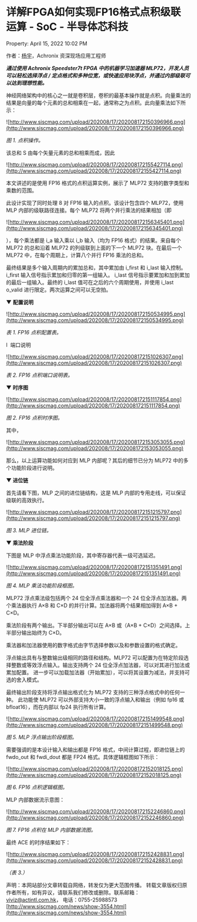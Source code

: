 # 详解FPGA如何实现FP16格式点积级联运算 - SoC - 半导体芯科技

Property: April 15, 2022 10:02 PM

作者：[杨宇](http://Dawson.Guo@achronix.com/)，Achronix 资深现场应用工程师

***通过使用 Achronix Speedster7t FPGA 中的机器学习加速器 MLP72，开发人员可以轻松选择浮点 / 定点格式和多种位宽，或快速应用块浮点，并通过内部级联可以达到理想性能。***

神经网络架构中的核心之一就是卷积层，卷积的最基本操作就是点积。向量乘法的结果是向量的每个元素的总和相乘在一起，通常称之为点积。此向量乘法如下所示：

![http://www.siscmag.com/upload/202008/17/202008172150396966.png](http://www.siscmag.com/upload/202008/17/202008172150396966.png)

*图 1. 点积操作。*

该总和 S 由每个矢量元素的总和相乘而成，因此

![http://www.siscmag.com/upload/202008/17/202008172155427114.png](http://www.siscmag.com/upload/202008/17/202008172155427114.png)

本文讲述的是使用 FP16 格式的点积运算实例，展示了 MLP72 支持的数字类型和乘数的范围。

此设计实现了同时处理 8 对 FP16 输入的点积。该设计包含四个 MLP72，使用 MLP 内部的级联路径连接。每个 MLP72 将两个并行乘法的结果相加（即

![http://www.siscmag.com/upload/202008/17/202008172156345401.png](http://www.siscmag.com/upload/202008/17/202008172156345401.png)

），每个乘法都是 i_a 输入乘以 i_b 输入（均为 FP16 格式）的结果。来自每个 MLP72 的总和沿着 MLP72 的列级联到上面的下一个 MLP72 块。在最后一个 MLP72 中，在每个周期上，计算八个并行 FP16 乘法的总和。

最终结果是多个输入周期内的累加总和，其中累加由 i_first 和 i_last 输入控制。 i_first 输入信号指示累加和归零的第一组输入。 i_last 信号指示要累加和加到累加的最后一组输入。最终的 i_last 值可在之后的六个周期使用，并使用 i_last o_valid 进行限定。两次运算之间可以无空拍。

**▼** **配置说明**

![http://www.siscmag.com/upload/202008/17/202008172150534995.png](http://www.siscmag.com/upload/202008/17/202008172150534995.png)

*表 1. FP16 点积配置表。*

l  端口说明

![http://www.siscmag.com/upload/202008/17/202008172151026307.png](http://www.siscmag.com/upload/202008/17/202008172151026307.png)

*表 2. FP16 点积端口说明表。*

**▼ 时序图**

![http://www.siscmag.com/upload/202008/17/202008172151117854.png](http://www.siscmag.com/upload/202008/17/202008172151117854.png)

*图 2. FP16 点积时序图。*

其中，

![http://www.siscmag.com/upload/202008/17/202008172153053055.png](http://www.siscmag.com/upload/202008/17/202008172153053055.png)

那么，以上运算功能如何对应到 MLP 内部呢？其后的细节已分为 MLP72 中的多个功能阶段进行说明。

**▼ 进位链**

首先请看下图，MLP 之间的进位链结构，这是 MLP 内部的专用走线，可以保证级联的高效执行。

![http://www.siscmag.com/upload/202008/17/202008172151215797.png](http://www.siscmag.com/upload/202008/17/202008172151215797.png)

*图 3. MLP 进位链。*

**▼ 乘法阶段**

下图是 MLP 中浮点乘法功能阶段，其中寄存器代表一级可选延迟。

![http://www.siscmag.com/upload/202008/17/202008172151351491.png](http://www.siscmag.com/upload/202008/17/202008172151351491.png)

*图 4. MLP 乘法功能阶段框图。*

MLP72 浮点乘法级包括两个 24 位全浮点乘法器和一个 24 位全浮点加法器。两个乘法器执行 A×B 和 C×D 的并行计算。加法器将两个结果相加得到 A×B + C×D。

乘法阶段有两个输出。下半部分输出可以在 A×B 或（A×B + C×D）之间选择。上半部分输出始终为 C×D。

乘法器和加法器使用的数字格式由字节选择参数以及和参数设置的格式确定。

浮点输出具有与整数输出级相同的路径和结构。MLP72 可以配置为在特定阶段选择整数或等效浮点输入。输出支持两个 24 位全浮点加法器，可以对其进行加法或累加配置。 进一步可以加载加法器（开始累加），可以将其设置为减法，并支持可选的舍入模式。

最终输出阶段支持将浮点输出格式化为 MLP72 支持的三种浮点格式中的任何一种。 此功能使 MLP72 可以外部支持大小一致的浮点输入和输出（例如 fp16 或 bfloat16），而在内部以 fp24 执行所有计算。

![http://www.siscmag.com/upload/202008/17/202008172151499548.png](http://www.siscmag.com/upload/202008/17/202008172151499548.png)

*图 5. MLP 浮点输出阶段框图。*

需要强调的是本设计输入和输出都是 FP16 格式，中间计算过程，即进位链上的 fwdo_out 和 fwdi_dout 都是 FP24 格式。具体逻辑框图如下所示：

![http://www.siscmag.com/upload/202008/17/202008172152018125.png](http://www.siscmag.com/upload/202008/17/202008172152018125.png)

*图 6. FP16 点积逻辑框图。*

MLP 内部数据流示意图：

![http://www.siscmag.com/upload/202008/17/202008172152246860.png](http://www.siscmag.com/upload/202008/17/202008172152246860.png)

*图 7. FP16 点积在 MLP 内部数据流图。*

最终 ACE 的时序结果如下：

![http://www.siscmag.com/upload/202008/17/202008172152428831.png](http://www.siscmag.com/upload/202008/17/202008172152428831.png)

*（表 3.）*

声明：本网站部分文章转载自网络，转发仅为更大范围传播。 转载文章版权归原作者所有，如有异议，请联系我们修改或删除。联系邮箱：viviz@actintl.com.hk， 电话：0755-25988573 [http://www.siscmag.com/news/show-3554.html](http://www.siscmag.com/news/show-3554.html)